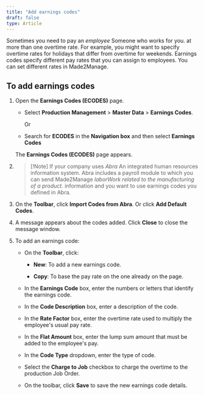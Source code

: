 ```yaml
---
title: "Add earnings codes"
draft: false
type: Article
---
```


Sometimes you need to pay an *employee* Someone who works for you. at more than one overtime rate. For example, you might want to specify overtime rates for holidays that differ from overtime for weekends. Earnings codes specify different pay rates that you can assign to employees. You can set different rates in Made2Manage.

## To add earnings codes

1. Open the **Earnings Codes (ECODES)** page.

    - Select **Production Management** > **Master Data** > **Earnings Codes**.

        Or

    - Search for **ECODES** in the **Navigation box** and then select **Earnings Codes**

    The **Earnings Codes (ECODES)** page appears.

2. >[!Note] If your company uses *Abra* An integrated human resources information system. Abra includes a payroll module to which you can send Made2Manage *laborWork related to the manufacturing of a product.* information and you want to use earnings codes you defined in Abra.

3. On the **Toolbar**, click **Import Codes from Abra**. Or click **Add Default Codes**.

3. A message appears about the codes added. Click **Close** to close the message window.

4. To add an earnings code:

    - On the **Toolbar**, click:

        - **New**: To add a new earnings code.

        - **Copy**: To base the pay rate on the one already on the page.

    -  In the **Earnings Code** box, enter the numbers or letters that identify the earnings code.

    -  In the **Code Description** box, enter a description of the code.

    -  In the **Rate Factor** box, enter the overtime rate used to multiply the employee's usual pay rate.

    - In the **Flat Amount** box, enter the lump sum amount that must be added to the employee's pay.

    - In the **Code Type** dropdown, enter the type of code.

    - Select the **Charge to Job** checkbox to charge the overtime to the production Job Order.

    - On the toolbar, click **Save** to save the new earnings code details.



​